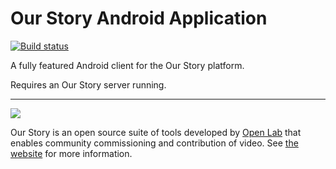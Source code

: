 # Our Story Android Application

[![Build status](https://build.appcenter.ms/v0.1/apps/b4067a79-619f-46f1-a751-49653bf9c761/branches/master/badge)](https://appcenter.ms)

A fully featured Android client for the Our Story platform.

Requires an Our Story server running.

---

![](platform.svg)

Our Story is an open source suite of tools developed by [Open Lab](http://openlab.ncl.ac.uk) that enables community commissioning and contribution of video. See [the website]( https://guide.ourstory.tv) for more information.
